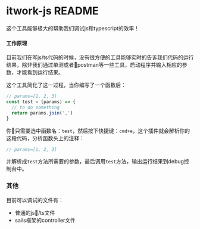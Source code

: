 # itwork-js README
这个工具能够极大的帮助我们调试js和typescript的效率！

#### 工作原理
目前我们在写js/ts代码的时候，没有很方便的工具能够实时的告诉我们代码的运行结果，除非我们通过单测或者postman等一些工具，启动程序并输入相应的参数，才能看到运行结果。

这个工具简化了这一过程，当你编写了一个函数后：
```javascript
// params=[1, 2, 3]
const test = (params) => {
  // to do something
  return params.join(',')
}
```

你只需要选中函数名：`test`，然后按下快捷键：`cmd+e`，这个插件就会解析你的这段代码，分析函数头上的注释：
```javascript
// params=[1, 2, 3]
```

并解析成`test`方法所需要的参数，最后调用`test`方法，输出运行结果到debug控制台中。

### 其他

目前可以调试的文件有：
* 普通的js/ts文件
* sails框架的controller文件